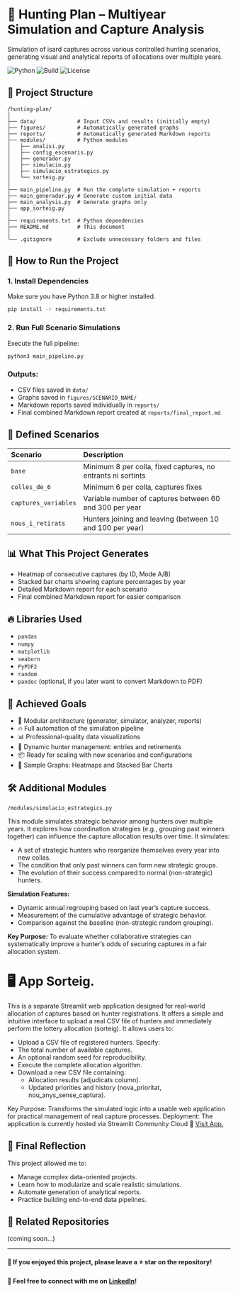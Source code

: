 
# 🏹 Hunting Plan – Multiyear Simulation and Capture Analysis

Simulation of isard captures across various controlled hunting scenarios, generating visual and analytical reports of allocations over multiple years.

![Python](https://img.shields.io/badge/python-3.8%2B-blue.svg)
![Build](https://img.shields.io/badge/build-passing-brightgreen)
![License](https://img.shields.io/badge/license-MIT-lightgrey)

## 📂 Project Structure

```
/hunting-plan/
│
├── data/             # Input CSVs and results (initially empty)
├── figures/          # Automatically generated graphs
├── reports/          # Automatically generated Markdown reports
├── modules/          # Python modules
│   ├── analisi.py
│   ├── config_escenaris.py
│   ├── generador.py
│   ├── simulacio.py
│   ├── simulacio_estrategics.py
│   └── sorteig.py
│
├── main_pipeline.py  # Run the complete simulation + reports
├── main_generador.py # Generate custom initial data
├── main_analysis.py  # Generate graphs only
├── app_sorteig.py
│
├── requirements.txt  # Python dependencies
├── README.md         # This document
│
└── .gitignore        # Exclude unnecessary folders and files
```

## 🚀 How to Run the Project

### 1. Install Dependencies
Make sure you have Python 3.8 or higher installed.

```bash
pip install -r requirements.txt
```

### 2. Run Full Scenario Simulations
Execute the full pipeline:

```bash
python3 main_pipeline.py
```

### Outputs:
- CSV files saved in `data/`
- Graphs saved in `figures/SCENARIO_NAME/`
- Markdown reports saved individually in `reports/`
- Final combined Markdown report created at `reports/final_report.md`

## 🧐 Defined Scenarios

| Scenario | Description |
|:---------|:------------|
| `base` | Minimum 8 per colla, fixed captures, no entrants ni sortints |
| `colles_de_6` | Minimum 6 per colla, captures fixes |
| `captures_variables` | Variable number of captures between 60 and 300 per year |
| `nous_i_retirats` | Hunters joining and leaving (between 10 and 100 per year) |

## 📊 What This Project Generates

- Heatmap of consecutive captures (by ID, Mode A/B)
- Stacked bar charts showing capture percentages by year
- Detailed Markdown report for each scenario
- Final combined Markdown report for easier comparison

## 🔥 Libraries Used

- `pandas`
- `numpy`
- `matplotlib`
- `seaborn`
- `PyPDF2`
- `random`
- `pandoc` (optional, if you later want to convert Markdown to PDF)

## 🎯 Achieved Goals

- 🧹 Modular architecture (generator, simulator, analyzer, reports)
- 🔥 Full automation of the simulation pipeline
- 📊 Professional-quality data visualizations
- 🧠 Dynamic hunter management: entries and retirements
- 📦 Ready for scaling with new scenarios and configurations
- 📸 Sample Graphs: Heatmaps and Stacked Bar Charts

## 🛠️ Additional Modules

    /modules/simulacio_estrategics.py

This module simulates strategic behavior among hunters over multiple years.
It explores how coordination strategies (e.g., grouping past winners together) can influence the capture allocation results over time.
It simulates:
* A set of strategic hunters who reorganize themselves every year into new collas.
* The condition that only past winners can form new strategic groups.
* The evolution of their success compared to normal (non-strategic) hunters.

**Simulation Features:**
* Dynamic annual regrouping based on last year’s capture success.
* Measurement of the cumulative advantage of strategic behavior.
* Comparison against the baseline (non-strategic random grouping).

**Key Purpose:**
To evaluate whether collaborative strategies can systematically improve a hunter’s odds of securing captures in a fair allocation system.

# 🖥️ App Sorteig.

This is a separate Streamlit web application designed for real-world allocation of captures based on hunter registrations.
It offers a simple and intuitive interface to upload a real CSV file of hunters and immediately perform the lottery allocation (sorteig).
It allows users to:
* Upload a CSV file of registered hunters.
Specify:
* The total number of available captures.
* An optional random seed for reproducibility.
* Execute the complete allocation algorithm.
* Download a new CSV file containing:
    * Allocation results (adjudicats column).
    * Updated priorities and history (nova_prioritat, nou_anys_sense_captura).

Key Purpose:
Transforms the simulated logic into a usable web application for practical management of real capture processes.
Deployment:
The application is currently hosted via Streamlit Community Cloud 🔗 [Visit App.](https://multiyear-capture-analysis-hfn76hzqpwmup5xamhgaeq.streamlit.app)


## 🧐 Final Reflection

This project allowed me to:

- Manage complex data-oriented projects.
- Learn how to modularize and scale realistic simulations.
- Automate generation of analytical reports.
- Practice building end-to-end data pipelines.

## 📌 Related Repositories

(coming soon...)

---

#### 🌟 If you enjoyed this project, please leave a ⭐ star on the repository!
#### 🔗 Feel free to connect with me on [LinkedIn](https://www.linkedin.com/in/jordi-ordoñez-814614341/)!
